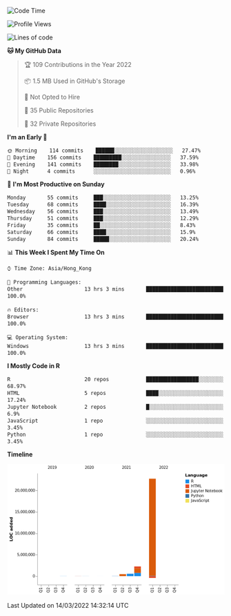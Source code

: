 

<!--**wt12318/wt12318** is a ✨ _special_ ✨ repository because its `README.md` (this file) appears on your GitHub profile.-->

<!--START_SECTION:waka-->
![Code Time](http://img.shields.io/badge/Code%20Time-18%20hrs%2016%20mins-blue)

![Profile Views](http://img.shields.io/badge/Profile%20Views-145-blue)

![Lines of code](https://img.shields.io/badge/From%20Hello%20World%20I%27ve%20Written-26%20Million%20lines%20of%20code-blue)

**🐱 My GitHub Data** 

> 🏆 109 Contributions in the Year 2022
 > 
> 📦 1.5 MB Used in GitHub's Storage 
 > 
> 🚫 Not Opted to Hire
 > 
> 📜 35 Public Repositories 
 > 
> 🔑 32 Private Repositories  
 > 
**I'm an Early 🐤** 

```text
🌞 Morning    114 commits    ██████░░░░░░░░░░░░░░░░░░░   27.47% 
🌆 Daytime    156 commits    █████████░░░░░░░░░░░░░░░░   37.59% 
🌃 Evening    141 commits    ████████░░░░░░░░░░░░░░░░░   33.98% 
🌙 Night      4 commits      ░░░░░░░░░░░░░░░░░░░░░░░░░   0.96%

```
📅 **I'm Most Productive on Sunday** 

```text
Monday       55 commits     ███░░░░░░░░░░░░░░░░░░░░░░   13.25% 
Tuesday      68 commits     ████░░░░░░░░░░░░░░░░░░░░░   16.39% 
Wednesday    56 commits     ███░░░░░░░░░░░░░░░░░░░░░░   13.49% 
Thursday     51 commits     ███░░░░░░░░░░░░░░░░░░░░░░   12.29% 
Friday       35 commits     ██░░░░░░░░░░░░░░░░░░░░░░░   8.43% 
Saturday     66 commits     ████░░░░░░░░░░░░░░░░░░░░░   15.9% 
Sunday       84 commits     █████░░░░░░░░░░░░░░░░░░░░   20.24%

```


📊 **This Week I Spent My Time On** 

```text
⌚︎ Time Zone: Asia/Hong_Kong

💬 Programming Languages: 
Other                    13 hrs 3 mins       █████████████████████████   100.0%

🔥 Editors: 
Browser                  13 hrs 3 mins       █████████████████████████   100.0%

💻 Operating System: 
Windows                  13 hrs 3 mins       █████████████████████████   100.0%

```

**I Mostly Code in R** 

```text
R                        20 repos            █████████████████░░░░░░░░   68.97% 
HTML                     5 repos             ████░░░░░░░░░░░░░░░░░░░░░   17.24% 
Jupyter Notebook         2 repos             █░░░░░░░░░░░░░░░░░░░░░░░░   6.9% 
JavaScript               1 repo              ░░░░░░░░░░░░░░░░░░░░░░░░░   3.45% 
Python                   1 repo              ░░░░░░░░░░░░░░░░░░░░░░░░░   3.45%

```


**Timeline**

![Chart not found](https://raw.githubusercontent.com/wt12318/wt12318/main/charts/bar_graph.png) 


 Last Updated on 14/03/2022 14:32:14 UTC
<!--END_SECTION:waka-->


